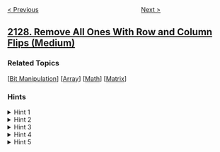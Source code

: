 <!--|This file generated by command(leetcode description); DO NOT EDIT.    |-->
<!--+----------------------------------------------------------------------+-->
<!--|@author    awesee <openset.wang@gmail.com>                           |-->
<!--|@link      https://github.com/awesee                                 |-->
<!--|@home      https://github.com/awesee/leetcode                        |-->
<!--+----------------------------------------------------------------------+-->

[< Previous](../maximum-employees-to-be-invited-to-a-meeting "Maximum Employees to Be Invited to a Meeting")
　　　　　　　　　　　　　　　　
[Next >](../capitalize-the-title "Capitalize the Title")

## [2128. Remove All Ones With Row and Column Flips (Medium)](https://leetcode.com/problems/remove-all-ones-with-row-and-column-flips "")



### Related Topics
  [[Bit Manipulation](../../tag/bit-manipulation/README.md)]
  [[Array](../../tag/array/README.md)]
  [[Math](../../tag/math/README.md)]
  [[Matrix](../../tag/matrix/README.md)]

### Hints
<details>
<summary>Hint 1</summary>
Does the order, in which you do the operations, matter?
</details>

<details>
<summary>Hint 2</summary>
No, it does not. An element will keep its original value if the number of operations done on it is even and vice versa. This also means that doing more than 1 operation on the same row or column is unproductive.
</details>

<details>
<summary>Hint 3</summary>
Try working backward, start with a matrix of all zeros and try to construct grid using operations.
</details>

<details>
<summary>Hint 4</summary>
Start with operations on columns, after doing them what do you notice about each row?
</details>

<details>
<summary>Hint 5</summary>
Each row is the exact same. If we then flip some rows, that leaves only two possible arrangements for each row: the same as the original or the opposite.
</details>

